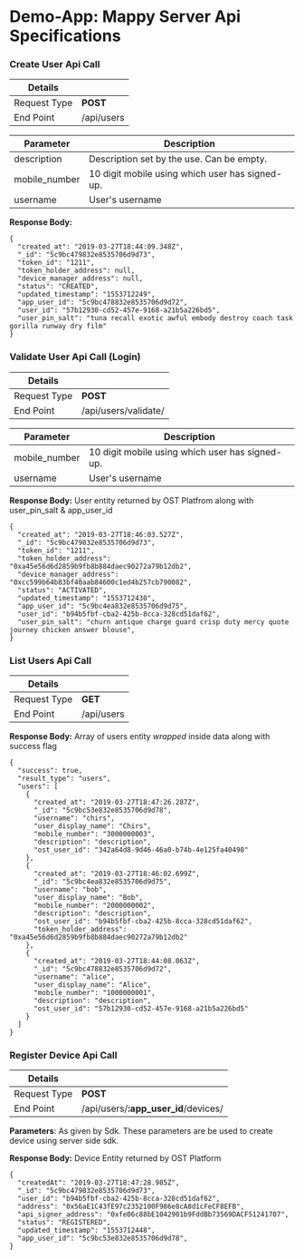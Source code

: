 

# Demo-App: Mappy Server Api Specifications 

### Create User Api Call

| Details      |            |
|--------------|------------|
| Request Type | **POST**   |
| End Point    | /api/users |



| Parameter     | Description                                         |
|---------------|-----------------------------------------------------|
| description   | Description set by the use. Can be empty.           | 
| mobile_number | 10 digit mobile using which user has signed-up.     |
| username      | User's username                                     |



**Response Body:**
```
{
  "created_at": "2019-03-27T18:44:09.348Z",
  "_id": "5c9bc479832e8535706d9d73",
  "token_id": "1211",
  "token_holder_address": null,
  "device_manager_address": null,
  "status": "CREATED",
  "updated_timestamp": "1553712249",
  "app_user_id": "5c9bc478832e8535706d9d72",
  "user_id": "57b12930-cd52-457e-9168-a21b5a226bd5",
  "user_pin_salt": "tuna recall exotic awful embody destroy coach task gorilla runway dry film"
}
```

### Validate User Api Call (Login)

| Details      |                                  |
|--------------|----------------------------------|
| Request Type | **POST**                         |
| End Point    | /api/users/validate/             |

| Parameter     | Description                                     |
|---------------|-------------------------------------------------|
| mobile_number | 10 digit mobile using which user has signed-up. |
| username      | User's username                                 |

**Response Body:** User entity returned by OST Platfrom along with user_pin_salt & app_user_id
```
{
  "created_at": "2019-03-27T18:46:03.527Z",
  "_id": "5c9bc479832e8535706d9d73",
  "token_id": "1211",
  "token_holder_address": "0xa45e56d6d2859b9fb8b884daec90272a79b12db2",
  "device_manager_address": "0xcc599b64b83bf40aab84600c1ed4b257cb790082",
  "status": "ACTIVATED",
  "updated_timestamp": "1553712430",
  "app_user_id": "5c9bc4ea832e8535706d9d75",
  "user_id": "b94b5fbf-cba2-425b-8cca-328cd51daf62",
  "user_pin_salt": "churn antique charge guard crisp duty mercy quote journey chicken answer blouse",
}
```

### List Users Api Call
| Details      |            |
|--------------|------------|
| Request Type | **GET**    |
| End Point    | /api/users |

**Response Body:** Array of users entity *wrapped* inside data along with success flag
```
{
  "success": true,
  "result_type": "users",
  "users": [
    {
      "created_at": "2019-03-27T18:47:26.287Z",
      "_id": "5c9bc53e832e8535706d9d78",
      "username": "chirs",
      "user_display_name": "Chirs",
      "mobile_number": "3000000003",
      "description": "description",
      "ost_user_id": "342a64d8-9d46-46a0-b74b-4e125fa40498"
    },
    {
      "created_at": "2019-03-27T18:46:02.699Z",
      "_id": "5c9bc4ea832e8535706d9d75",
      "username": "bob",
      "user_display_name": "Bob",
      "mobile_number": "2000000002",
      "description": "description",
      "ost_user_id": "b94b5fbf-cba2-425b-8cca-328cd51daf62",
      "token_holder_address": "0xa45e56d6d2859b9fb8b884daec90272a79b12db2"
    },
    {
      "created_at": "2019-03-27T18:44:08.063Z",
      "_id": "5c9bc478832e8535706d9d72",
      "username": "alice",
      "user_display_name": "Alice",
      "mobile_number": "1000000001",
      "description": "description",
      "ost_user_id": "57b12930-cd52-457e-9168-a21b5a226bd5"
    }
  ]
}
```




### Register Device Api Call
| Details      |                                  |
|--------------|----------------------------------|
| Request Type | **POST**                         |
| End Point    | /api/users/**:app_user_id**/devices/ |

**Parameters**: As given by Sdk. These parameters are be used to create device using server side sdk.

**Response Body:** Device Entity returned by OST Platform

```
{
  "createdAt": "2019-03-27T18:47:28.985Z",
  "_id": "5c9bc479832e8535706d9d73",
  "user_id": "b94b5fbf-cba2-425b-8cca-328cd51daf62",
  "address": "0x56aE1C43fE97c2352100F986e8cA8d1cFeCF8EFB",
  "api_signer_address": "0xfe06c88bE1042901b9FddBb73569DACF51241707",
  "status": "REGISTERED",
  "updated_timestamp": "1553712448",
  "app_user_id": "5c9bc53e832e8535706d9d78",
}
```